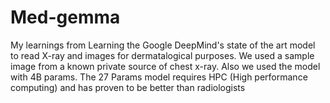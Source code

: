 # Med-gemma
My learnings from Learning the Google DeepMind's state of the art model to read X-ray and images for dermatalogical purposes. We used a sample image from a known private source of chest x-ray. Also we used the model with 4B params. The 27 Params model requires HPC (High performance computing) and has proven to be better than radiologists
